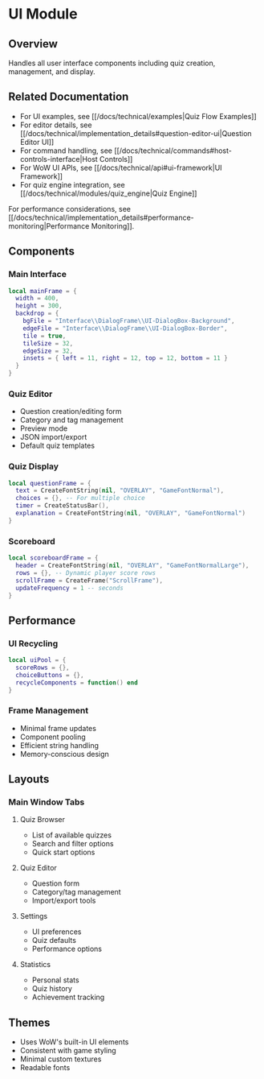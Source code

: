 # UI Module

## Overview

Handles all user interface components including quiz creation, management, and display.

## Related Documentation

- For UI examples, see [[/docs/technical/examples|Quiz Flow Examples]]
- For editor details, see [[/docs/technical/implementation_details#question-editor-ui|Question Editor UI]]
- For command handling, see [[/docs/technical/commands#host-controls-interface|Host Controls]]
- For WoW UI APIs, see [[/docs/technical/api#ui-framework|UI Framework]]
- For quiz engine integration, see [[/docs/technical/modules/quiz_engine|Quiz Engine]]

For performance considerations, see [[/docs/technical/implementation_details#performance-monitoring|Performance Monitoring]].

## Components

### Main Interface

```lua
local mainFrame = {
  width = 400,
  height = 300,
  backdrop = {
    bgFile = "Interface\\DialogFrame\\UI-DialogBox-Background",
    edgeFile = "Interface\\DialogFrame\\UI-DialogBox-Border",
    tile = true,
    tileSize = 32,
    edgeSize = 32,
    insets = { left = 11, right = 12, top = 12, bottom = 11 }
  }
}
```

### Quiz Editor

- Question creation/editing form
- Category and tag management
- Preview mode
- JSON import/export
- Default quiz templates

### Quiz Display

```lua
local questionFrame = {
  text = CreateFontString(nil, "OVERLAY", "GameFontNormal"),
  choices = {}, -- For multiple choice
  timer = CreateStatusBar(),
  explanation = CreateFontString(nil, "OVERLAY", "GameFontNormal")
}
```

### Scoreboard

```lua
local scoreboardFrame = {
  header = CreateFontString(nil, "OVERLAY", "GameFontNormalLarge"),
  rows = {}, -- Dynamic player score rows
  scrollFrame = CreateFrame("ScrollFrame"),
  updateFrequency = 1 -- seconds
}
```

## Performance

### UI Recycling

```lua
local uiPool = {
  scoreRows = {},
  choiceButtons = {},
  recycleComponents = function() end
}
```

### Frame Management

- Minimal frame updates
- Component pooling
- Efficient string handling
- Memory-conscious design

## Layouts

### Main Window Tabs

1. Quiz Browser
   - List of available quizzes
   - Search and filter options
   - Quick start options

2. Quiz Editor
   - Question form
   - Category/tag management
   - Import/export tools

3. Settings
   - UI preferences
   - Quiz defaults
   - Performance options

4. Statistics
   - Personal stats
   - Quiz history
   - Achievement tracking

## Themes

- Uses WoW's built-in UI elements
- Consistent with game styling
- Minimal custom textures
- Readable fonts
